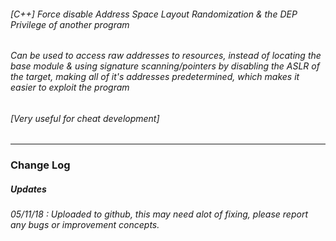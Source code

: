 ###### [C++] Force disable Address Space Layout Randomization & the DEP Privilege of another program
###### Can be used to access raw addresses to resources, instead of locating the base module & using signature scanning/pointers by disabling the ASLR of the target, making all of it's addresses predetermined, which makes it easier to exploit the program
###### [Very useful for cheat development]
-------------------------------
### Change Log
##### Updates
###### 05/11/18 : Uploaded to github, this may need alot of fixing, please report any bugs or improvement concepts.

